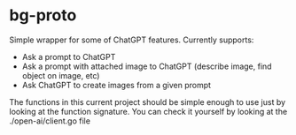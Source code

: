 # bg-proto

Simple wrapper for some of ChatGPT features. Currently supports:

- Ask a prompt to ChatGPT
- Ask a prompt with attached image to ChatGPT (describe image, find object on image, etc)
- Ask ChatGPT to create images from a given prompt

The functions in this current project should be simple enough to use just by looking at the
function signature. You can check it yourself by looking at the ./open-ai/client.go file
